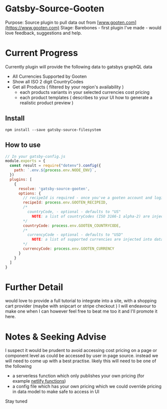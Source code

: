 # Gatsby-Source-Gooten

Purpose: Source plugin to pull data out from [www.gooten.com](https://www.gooten.com)
Stage: Barebones - first plugin I've made - would love feedback, suggestions and help.

# Current Progress
Currently plugin will provide the following data to gatsbys graphQL data
- All Currencies Supported by Gooten
- Show all ISO 2 digit CountryCodes
- Get all Products ( filtered by your region's availability )
  - each products variants in your selected currencies cost pricing
  - each product templates ( describes to your UI how to generate a realistic product preview )

## Install
`npm install --save gatsby-source-filesystem`

## How to use


```javascript
// In your gatsby-config.js
module.exports = {
  const result = require("dotenv").config({
    path: `.env.${process.env.NODE_ENV}`,
  })
  plugins: [
    {
      resolve: 'gatsby-source-gooten',
      options: {
        // recipeId is required - once you've a gooten account and logined in you can get from https://www.gooten.com/admin#/settings/api  
        recipeId: process.env.GOOTEN_RECIPEID,
        /*
          countryCode, - optional - defaults to "US"
            NOTE: a list of countryCodes (ISO 3166-1 alpha-2) are injected into data model for you to pick one.
        */
        countryCode: process.env.GOOTEN_COUNTRYCODE,
        /*
          currencyCode - optional - defaults to "USD"
            NOTE: a list of supported currencies are injected into data model for you to pick one.
        */
        currencyCode: process.env.GOOTEN_CURRENCY
      }
    }
  ]
}
```


# Further Detail
would love to provide a full tutorial to integrate into a site, with a shopping cart provider (maybe with snipcart or stripe checkout )
I will endeavour to make one when I can however feel free to beat me too it and I'll promote it here.


# Notes & Seeking Advise
I suspect it would be prudent to avoid accessing cost pricing on a page or component level as could be accessed by user in page source.
instead we will need to come up with a best practise.
likely this will need to be one of the following
* a serverless function which only publishes your own pricing (for example [netlify functions](https://functions.netlify.com/))
* a config file which has your own pricing which we could override pricing in data model to make safe to access in UI


Stay tuned
